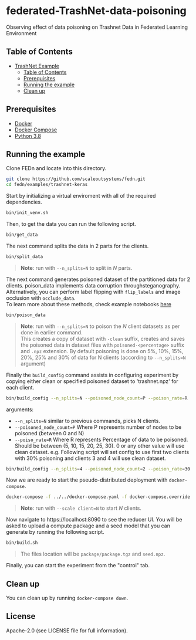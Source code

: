# federated-TrashNet-data-poisoning
Observing effect of data poisoning on Trashnet Data in Federated Learning Environment

## Table of Contents
- [TrashNet Example](#trashnet-example-keras-version)
  - [Table of Contents](#table-of-contents)
  - [Prerequisites](#prerequisites)
  - [Running the example](#running-the-example)
  - [Clean up](#clean-up)

## Prerequisites
- [Docker](https://docs.docker.com/get-docker)
- [Docker Compose](https://docs.docker.com/compose/install)
- [Python 3.8](https://www.python.org/downloads)

## Running the example
Clone FEDn and locate into this directory.
```sh
git clone https://github.com/scaleoutsystems/fedn.git
cd fedn/examples/trashnet-keras
```

Start by initializing a virtual enviroment with all of the required dependencies.
```sh
bin/init_venv.sh
```

Then, to get the data you can run the following script.
```sh
bin/get_data
```

The next command splits the data in 2 parts for the clients.
```sh
bin/split_data
```
> **Note**: run with `--n_splits=N` to split in *N* parts.

The next command generates poisoned dataset of the partitioned data for 2 clients. poison_data implements data corruption throughsteganography.  
Alternatively, you can perform label flipping with `flip_labels` and image occlusion with `occlude_data`.  
To learn more about these methods, check example notebooks [here](https://github.com/a3darekar/federated-TrashNet-data-poisoning/tree/v0.3.2/notebooks)
```sh
bin/poison_data
```
> **Note**: run with `--n_splits=N` to poison the *N* client datasets as per done in earlier command.  
> This creates a copy of dataset with `-clean` suffix, creates and saves the poisoned data in dataset files with `poisoned-<percentage>` suffix and `.npz` extension. By default poisoning is done on 5%, 10%, 15%, 20%, 25% and 30% of data for N clients (according to `--n_splits=N` argument)

Finally the `build_config` command assists in configuring experiment by copying either clean or specified poisoned dataset to 'trashnet.npz' for each client.
```sh
bin/build_config --n_splits=N --poisoned_node_count=P --poison_rate=R
```
arguments:
  - `--n_splits=N` similar to previous commands, picks N clients.
  - `--poisoned_node_count=P` Where P represents number of nodes to be poisoned (between 0 and N)
  - `--poiso_rate=R` Where R represents Percentage of data to be poisoned. Should be between (5, 10, 15, 20, 25, 30). 0 or any other value will use clean dataset.
e.g. Following script will set config to use first two clients with 30% poisoning and clients 3 and 4 will use clean dataset.
```sh
bin/build_config --n_splits=4 --poisoned_node_count=2 --poison_rate=30
```

Now we are ready to start the pseudo-distributed deployment with `docker-compose`.
```sh
docker-compose -f ../../docker-compose.yaml -f docker-compose.override.yaml up -d
```
> **Note**: run with `--scale client=N` to start *N* clients.

Now navigate to https://localhost:8090 to see the reducer UI. You will be asked to upload a compute package and a seed model that you can generate by running the following script.
```sh
bin/build.sh
```
> The files location will be `package/package.tgz` and `seed.npz`.

Finally, you can start the experiment from the "control" tab.

## Clean up
You can clean up by running `docker-compose down`.

## License
Apache-2.0 (see LICENSE file for full information).

